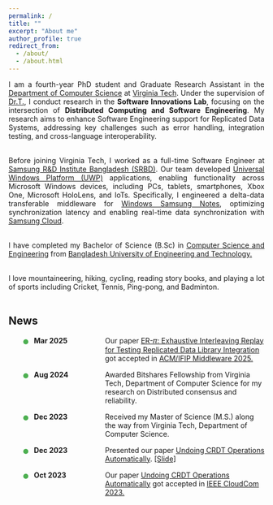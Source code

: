 ```yaml
---
permalink: /
title: ""
excerpt: "About me"
author_profile: true
redirect_from:
  - /about/
  - /about.html
---
```


<style>
.recent-news {
  position: relative;
  margin-left: 20px;
  padding-left: 20px;
}

.recent-news li {
  position: relative;
  margin-bottom: 15px;
  padding-left: 10px;
  display: grid;
  grid-template-columns: 130px 1fr;
  align-items: start;
  column-gap: 10px;
}

.recent-news li::before {
  content: '';
  position: absolute;
  left: -11px;
  top: 6px;
  width: 10px;
  height: 10px;
  background-color: #4CAF50;
  border-radius: 50%;
}

.recent-news li strong {
  font-weight: bold;
  display: inline-block;
  white-space: nowrap;
}

.recent-news li span {
  display: block;
}
</style>


<div style="text-align: justify">
I am a fourth-year PhD student and Graduate Research Assistant in the <a href = "https://cs.vt.edu/" target="_blank"> Department of Computer Science</a> at <a href = "https://vt.edu/" target="_blank"> Virginia Tech</a>. Under the supervision of <a href = "https://people.cs.vt.edu/~tilevich/" target = "_blank">Dr.T.</a>, I conduct research in the <b>Software Innovations Lab</b>, focusing on the intersection of <b>Distributed Computing and Software Engineering</b>. My research aims to enhance Software Engineering support for Replicated Data Systems, addressing key challenges such as error handling, integration testing, and cross-language interoperability.<br><br>

Before joining Virginia Tech, I worked as a full-time Software Engineer at <a href = "https://research.samsung.com/srbd" target="_blank"> Samsung R&D Institute Bangladesh (SRBD)</a>. Our team developed <a href = "https://learn.microsoft.com/en-us/windows/uwp/get-started/universal-application-platform-guide" target="_blank">Universal Windows Platform (UWP)</a> applications, enabling functionality across Microsoft Windows devices, including PCs, tablets, smartphones, Xbox One, Microsoft HoloLens, and IoTs. Specifically, I engineered a delta-data transferable middleware for <a href = "https://www.microsoft.com/en-us/p/samsung-notes/9nblggh43vhv?activetab=pivot:overviewtab" target="_blank">Windows Samsung Notes</a>, optimizing synchronization latency and enabling real-time data synchronization with <a href = "https://www.samsung.com/us/support/owners/app/samsung-cloud" target="_blank">Samsung Cloud</a>.<br><br>

I have completed my Bachelor of Science (B.Sc) in <a href = "https://cse.buet.ac.bd/" target="_blank">Computer Science and Engineering</a> from <a href = "https://www.buet.ac.bd/web/" target="_blank">Bangladesh University of Engineering and Technology.</a> <br><br>

I love mountaineering, hiking, cycling, reading story books, and playing a lot of sports including Cricket, Tennis, Ping-pong, and Badminton.<br> <br>

</div>

## News

<ul class="recent-news">
  <li><strong>Mar 2025</strong> 
    <span>Our paper <a href = "https://people.cs.vt.edu/provakar/Middleware_25__ER_%f0%9d%9c%8b_.pdf" target="_blank" rel="noopener noreferrer"> ER-𝜋: Exhaustive Interleaving Replay for Testing Replicated Data Library Integration</a> got accepted in <a href = "https://middleware-conf.github.io/2025/" target="_blank" rel="noopener noreferrer">ACM/IFIP Middleware 2025.</a></span>
  </li>
  <li><strong>Aug 2024</strong>
    <span>Awarded Bitshares Fellowship from Virginia Tech, Department of Computer Science for my research on Distributed consensus and reliability.</span>
  </li>
  <li><strong>Dec 2023</strong>
    <span>Received my Master of Science (M.S.) along the way from Virginia Tech, Department of Computer Science.</span>
  </li>
  <li><strong>Dec 2023</strong>
    <span>Presented our paper <a href = "https://people.cs.vt.edu/provakar/CloudCom_23_Auto_Undo.pdf" target="_blank" rel="noopener noreferrer"> Undoing CRDT Operations Automatically</a>. <a href = "https://people.cs.vt.edu/provakar/Auto_Undo.pdf" target="_blank" rel="noopener noreferrer">[Slide]</a></span>
  </li>
  <li><strong>Oct 2023</strong>
    <span>Our paper <a href = "https://people.cs.vt.edu/provakar/CloudCom_23_Auto_Undo.pdf" target="_blank" rel="noopener noreferrer"> Undoing CRDT Operations Automatically</a> got accepted in <a href = "https://parsec2.unicampania.it/cloudcom2023/" target="_blank" rel="noopener noreferrer">IEEE CloudCom 2023.</a></span>
  </li>
</ul>
